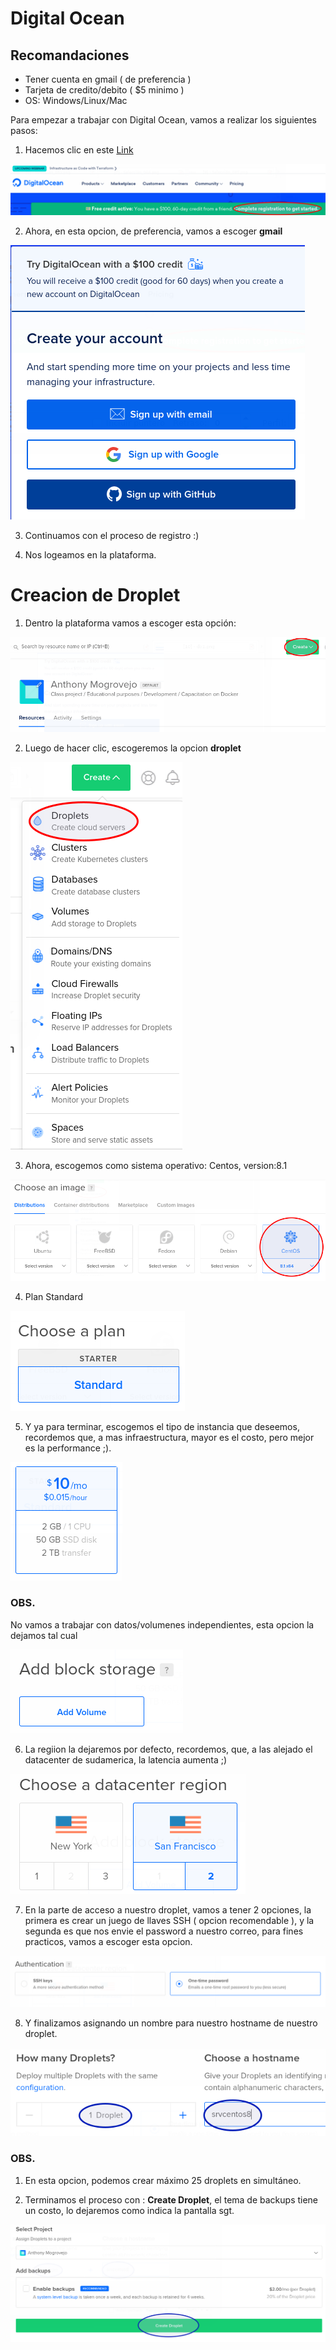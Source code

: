 Digital Ocean 
================

## Recomandaciones
* Tener cuenta en gmail ( de preferencia )
* Tarjeta de credito/debito ( $5 minimo ) 
* OS: Windows/Linux/Mac


Para empezar a trabajar con Digital Ocean, vamos a realizar los siguientes pasos: 

1. Hacemos clic en este [Link](https://m.do.co/c/35f14306ae1c "Digital Ocean")

![DigitalOCean](https://github.com/kdetony/clouds/blob/master/images/do.png "Digital Ocean")

2. Ahora, en esta opcion, de preferencia, vamos a escoger **gmail** 

![DigitalOCean](https://github.com/kdetony/clouds/blob/master/images/do1.png "Digital Ocean")

3. Continuamos con el proceso de registro :) 

4. Nos logeamos en la plataforma.

Creacion de Droplet
========================

1. Dentro la plataforma vamos a escoger esta opción:

![DigitalOCean](https://github.com/kdetony/clouds/blob/master/images/do2.png "Digital Ocean")

2. Luego de hacer clic, escogeremos la opcion **droplet**

![DigitalOCean](https://github.com/kdetony/clouds/blob/master/images/do3.png "Digital Ocean")

3. Ahora, escogemos como sistema operativo: Centos, version:8.1

![DigitalOCean](https://github.com/kdetony/clouds/blob/master/images/do4.png "Digital Ocean")

4. Plan Standard

![DigitalOCean](https://github.com/kdetony/clouds/blob/master/images/do5.png "Digital Ocean")

5. Y ya para terminar, escogemos el tipo de instancia que deseemos, recordemos que, a mas infraestructura, mayor es el costo, pero mejor es la performance ;).

![DigitalOCean](https://github.com/kdetony/clouds/blob/master/images/do6.png "Digital Ocean")

### OBS.

No vamos a trabajar con datos/volumenes independientes, esta opcion la dejamos tal cual

![DigitalOCean](https://github.com/kdetony/clouds/blob/master/images/do7.png "Digital Ocean")

6. La regiion la dejaremos por defecto, recordemos, que, a las alejado el datacenter de sudamerica, la latencia aumenta ;) 

![DigitalOCean](https://github.com/kdetony/clouds/blob/master/images/do8.png "Digital Ocean")

7. En la parte de acceso a nuestro droplet, vamos a tener 2 opciones, la primera es crear un juego de llaves SSH ( opcion recomendable ), y la segunda es que nos envie el password a nuestro correo, para fines practicos, vamos a escoger esta opcion.

![DigitalOCean](https://github.com/kdetony/clouds/blob/master/images/do9.png "Digital Ocean")

8. Y finalizamos asignando un nombre para nuestro hostname de nuestro droplet.

![DigitalOCean](https://github.com/kdetony/clouds/blob/master/images/do10.png "Digital Ocean")

### OBS.
1. En esta opcion, podemos crear máximo 25 droplets en simultáneo.

2. Terminamos el proceso con : **Create Droplet**, el tema de backups tiene un costo, lo dejaremos como indica la pantalla sgt.

![DigitalOCean](https://github.com/kdetony/clouds/blob/master/images/do11.png "Digital Ocean")
